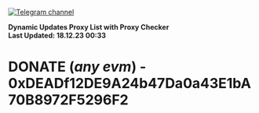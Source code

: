 [![Telegram channel](https://img.shields.io/endpoint?url=https://runkit.io/damiankrawczyk/telegram-badge/branches/master?url=https://t.me/n4z4v0d)](https://t.me/n4z4v0d) 

**Dynamic Updates Proxy List with Proxy Checker**  
**Last Updated: 18.12.23 00:33**

# DONATE (_any evm_) - 0xDEADf12DE9A24b47Da0a43E1bA70B8972F5296F2
